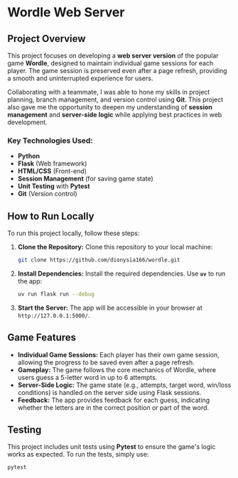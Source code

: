 # Wordle Web Server

## Project Overview

This project focuses on developing a **web server version** of the popular game **Wordle**, designed to maintain individual game sessions for each player. The game session is preserved even after a page refresh, providing a smooth and uninterrupted experience for users. 

Collaborating with a teammate, I was able to hone my skills in project planning, branch management, and version control using **Git**. This project also gave me the opportunity to deepen my understanding of **session management** and **server-side logic** while applying best practices in web development.

### Key Technologies Used:
- **Python**
- **Flask** (Web framework)
- **HTML/CSS** (Front-end)
- **Session Management** (for saving game state)
- **Unit Testing** with **Pytest**
- **Git** (Version control)

## How to Run Locally

To run this project locally, follow these steps:

1. **Clone the Repository:**
   Clone this repository to your local machine:

   ```bash
   git clone https://github.com/dionysia166/wordle.git
   ```

2. **Install Dependencies:**
   Install the required dependencies. Use **`uv`** to run the app:

   ```bash
   uv run flask run --debug
   ```

3. **Start the Server:**
   The app will be accessible in your browser at `http://127.0.0.1:5000/`.

## Game Features
- **Individual Game Sessions:** Each player has their own game session, allowing the progress to be saved even after a page refresh.
- **Gameplay:** The game follows the core mechanics of Wordle, where users guess a 5-letter word in up to 6 attempts.
- **Server-Side Logic:** The game state (e.g., attempts, target word, win/loss conditions) is handled on the server side using Flask sessions.
- **Feedback:** The app provides feedback for each guess, indicating whether the letters are in the correct position or part of the word.
  
## Testing

This project includes unit tests using **Pytest** to ensure the game's logic works as expected. To run the tests, simply use:

```bash
pytest
```